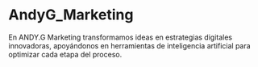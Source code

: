 # AndyG_Marketing
En ANDY.G Marketing transformamos ideas en estrategias digitales innovadoras, apoyándonos en herramientas de inteligencia artificial para optimizar cada etapa del proceso.
